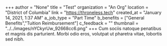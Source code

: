 +++
author = "None"
title = "Test"
organization = "An Org"
location = "District of Columbia"
link = "https://throneless.tech"
created_at = "January 14, 2021, 1:37 AM"
a_job_type = "Part Time"
b_benefits = ["General Benefits","Tuition Reimbursement"]
c_feedback = ""
thumbnail = "../../images/nYCkyrUw_92668cc6.png"
+++
Cum sociis natoque penatibus et magnis dis parturient. Morbi odio eros, volutpat ut pharetra vitae, lobortis sed nibh.